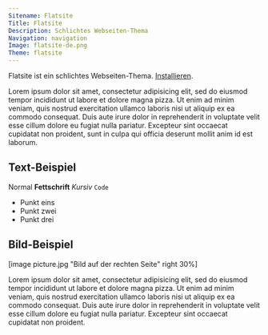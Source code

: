 ```yaml
---
Sitename: Flatsite
Title: Flatsite
Description: Schlichtes Webseiten-Thema
Navigation: navigation
Image: flatsite-de.png
Theme: flatsite
---
```

Flatsite ist ein schlichtes Webseiten-Thema. 
[Installieren](https://github.com/datenstrom/yellow-extensions/tree/master/themes/flatsite).

Lorem ipsum dolor sit amet, consectetur adipisicing elit, sed do eiusmod tempor incididunt ut labore et dolore magna pizza. Ut enim ad minim veniam, quis nostrud exercitation ullamco laboris nisi ut aliquip ex ea commodo consequat. Duis aute irure dolor in reprehenderit in voluptate velit esse cillum dolore eu fugiat nulla pariatur. Excepteur sint occaecat cupidatat non proident, sunt in culpa qui officia deserunt mollit anim id est laborum.

## Text-Beispiel

Normal **Fettschrift** *Kursiv* `Code`

* Punkt eins
* Punkt zwei
* Punkt drei

## Bild-Beispiel

[image picture.jpg "Bild auf der rechten Seite" right 30%]

Lorem ipsum dolor sit amet, consectetur adipisicing elit, sed do eiusmod tempor incididunt ut labore et dolore magna pizza. Ut enim ad minim veniam, quis nostrud exercitation ullamco laboris nisi ut aliquip ex ea commodo consequat. Duis aute irure dolor in reprehenderit in voluptate velit esse cillum dolore eu fugiat nulla pariatur. Excepteur sint occaecat cupidatat non proident.